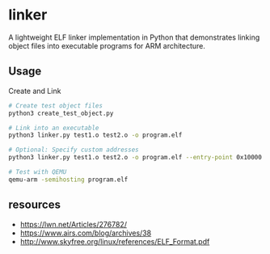 # linker

A lightweight ELF linker implementation in Python that demonstrates linking object files into executable programs for ARM architecture.
## Usage

Create and Link

```bash
# Create test object files
python3 create_test_object.py

# Link into an executable
python3 linker.py test1.o test2.o -o program.elf

# Optional: Specify custom addresses
python3 linker.py test1.o test2.o -o program.elf --entry-point 0x10000 --base-address 0x10000

# Test with QEMU
qemu-arm -semihosting program.elf 
````

## resources

- https://lwn.net/Articles/276782/
- https://www.airs.com/blog/archives/38
- http://www.skyfree.org/linux/references/ELF_Format.pdf